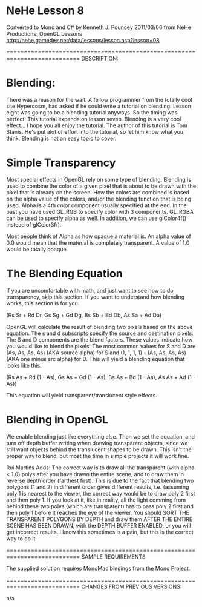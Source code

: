 NeHe Lesson 8
=============

Converted to Mono and C# by Kenneth J. Pouncey 2011/03/06 
from NeHe Productions: OpenGL Lessons
http://nehe.gamedev.net/data/lessons/lesson.asp?lesson=08

===========================================================================
DESCRIPTION:

Blending:
=========
There was a reason for the wait. A fellow programmer from the totally cool 
site Hypercosm, had asked if he could write a tutorial on blending. Lesson 
eight was going to be a blending tutorial anyways. So the timing was perfect! 
This tutorial expands on lesson seven. Blending is a very cool effect... 
I hope you all enjoy the tutorial. The author of this tutorial is Tom Stanis. 
He's put alot of effort into the tutorial, so let him know what you think. 
Blending is not an easy topic to cover. 


Simple Transparency 
===================

Most special effects in OpenGL rely on some type of blending. Blending is used 
to combine the color of a given pixel that is about to be drawn with the pixel 
that is already on the screen. How the colors are combined is based on the alpha 
value of the colors, and/or the blending function that is being used. Alpha is 
a 4th color component usually specified at the end. In the past you have used 
GL_RGB to specify color with 3 components. GL_RGBA can be used to specify alpha 
as well. In addition, we can use glColor4f() instead of glColor3f(). 

Most people think of Alpha as how opaque a material is. An alpha value of 0.0 
would mean that the material is completely transparent. A value of 1.0 would be 
totally opaque. 

The Blending Equation 
=====================

If you are uncomfortable with math, and just want to see how to do transparency, 
skip this section. If you want to understand how blending works, this section is 
for you. 

(Rs Sr + Rd Dr, Gs Sg + Gd Dg, Bs Sb + Bd Db, As Sa + Ad Da) 

OpenGL will calculate the result of blending two pixels based on the above equation. 
The s and d subscripts specify the source and destination pixels. The S and D 
components are the blend factors. These values indicate how you would like to blend 
the pixels. The most common values for S and D are (As, As, As, As) (AKA source alpha) 
for S and (1, 1, 1, 1) - (As, As, As, As) (AKA one minus src alpha) for D. 
This will yield a blending equation that looks like this: 

(Rs As + Rd (1 - As), Gs As + Gd (1 - As), Bs As + Bd (1 - As), As As + Ad (1 - As)) 

This equation will yield transparent/translucent style effects. 

Blending in OpenGL 
==================

We enable blending just like everything else. Then we set the equation, and turn 
off depth buffer writing when drawing transparent objects, since we still want 
objects behind the translucent shapes to be drawn. This isn't the proper way to 
blend, but most the time in simple projects it will work fine. 

Rui Martins Adds: The correct way is to draw all the transparent (with alpha < 1.0) 
polys after you have drawn the entire scene, and to draw them in reverse depth 
order (farthest first). This is due to the fact that blending two polygons (1 and 2) 
in different order gives different results, i.e. (assuming poly 1 is nearest to 
the viewer, the correct way would be to draw poly 2 first and then poly 1. If you 
look at it, like in reality, all the light comming from behind these two polys 
(which are transparent) has to pass poly 2 first and then poly 1 before it reaches 
the eye of the viewer. You should SORT THE TRANSPARENT POLYGONS BY DEPTH and draw 
them AFTER THE ENTIRE SCENE HAS BEEN DRAWN, with the DEPTH BUFFER ENABLED, or you 
will get incorrect results. I know this sometimes is a pain, but this is the 
correct way to do it. 

===========================================================================
SAMPLE REQUIREMENTS

The supplied solution requires MonoMac bindings from the Mono Project.

===========================================================================
CHANGES FROM PREVIOUS VERSIONS:

n/a

